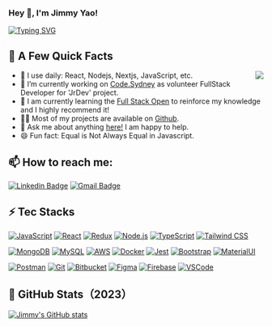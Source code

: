 ### Hey 👋, I'm Jimmy Yao!

[![Typing SVG](https://readme-typing-svg.demolab.com/?lines=Welcom+to+my+Github+homepage;I'm+a+FullStack+Developer)](https://git.io/typing-svg)


## 🎉 A Few Quick Facts

<img align="right" src="https://media1.giphy.com/media/13HgwGsXF0aiGY/giphy.gif" />
<ul>
  <li>🔭 I use daily: React, Nodejs, Nextjs, JavaScript, etc.</li>
  <li>🌱 I’m currently working on <a target="_blank" href="https://www.code.sydney/">Code.Sydney</a> as volunteer FullStack Developer for 'JrDev' project.</li>
  <li>🧐 I am currently learning the <a target="_blank" href="https://fullstackopen.com/en/">Full Stack Open</a> to reinforce my knowledge and I highly recommend it!</li>
  <li>👨‍💻 Most of my projects are available on <a target="_blank" href="https://github.com/JIMMY-YA0">Github</a>.</li>
  <li>💬 Ask me about anything <a target="_blank" href="https://github.com/JIMMY-YA0/JIMMY-YA0/issues">here!</a> I am happy to help.</li>
  <li>😄 Fun fact: Equal is Not Always Equal in Javascript.
</ul>

## 📫 How to reach me:
[![Linkedin Badge](https://img.shields.io/badge/-JimmyYao-blue?style=plastic&logo=Linkedin&logoColor=white&link=https://www.linkedin.com/in/jimmy-yao-cs/)](https://www.linkedin.com/in/jimmy-yao-cs/)
[![Gmail Badge](https://img.shields.io/badge/-jimmyyaocs@gmail.com-c14438?style=plastic&logo=Gmail&logoColor=white&link=mailto:jimmyyaocs@gmail.com)](mailto:jimmyyaocs@gmail.com)

## ⚡ Tec Stacks
[![JavaScript](https://img.shields.io/badge/-JavaScript-yellow?style=flat-square&logo=javascript)]()
[![React](https://img.shields.io/badge/-React-blue?style=flat-square&logo=react)]()
[![Redux](https://img.shields.io/badge/-Redux-purple?style=flat-square&logo=redux)]()
[![Node.js](https://img.shields.io/badge/-Node.js-green?style=flat-square&logo=node-dot-js)]()
[![TypeScript](https://img.shields.io/badge/-TypeScript-blue?style=flat-square&logo=typescript)]()
[![Tailwind CSS](https://img.shields.io/badge/-Tailwind_CSS-blue?style=flat-square&logo=tailwind-css)]()

[![MongoDB](https://img.shields.io/badge/-MongoDB-green?style=flat-square&logo=mongodb)]()
[![MySQL](https://img.shields.io/badge/-MySQL-blue?style=flat-square&logo=mysql)]()
[![AWS](https://img.shields.io/badge/-AWS-orange?style=flat-square&logo=amazon-aws)]()
[![Docker](https://img.shields.io/badge/-Docker-blue?style=flat-square&logo=docker)]()
[![Jest](https://img.shields.io/badge/-Jest-red?style=flat-square&logo=jest)]()
[![Bootstrap](https://img.shields.io/badge/-Bootstrap-purple?style=flat-square&logo=bootstrap)]()
[![MaterialUI](https://img.shields.io/badge/-MaterialUI-blue?style=flat-square&logo=material-ui)]()

[![Postman](https://img.shields.io/badge/-Postman-orange?style=flat-square&logo=postman)]()
[![Git](https://img.shields.io/badge/-Git-black?style=flat-square&logo=git)]()
[![Bitbucket](https://img.shields.io/badge/-Bitbucket-blue?style=flat-square&logo=bitbucket)]()
[![Figma](https://img.shields.io/badge/-Figma-purple?style=flat-square&logo=figma)]()
[![Firebase](https://img.shields.io/badge/-Firebase-yellow?style=flat-square&logo=firebase)]()
[![VSCode](https://img.shields.io/badge/-VSCode-blue?style=flat-square&logo=visual-studio-code)]()

## 🚀 GitHub Stats（2023）

[![Jimmy's GitHub stats](https://github-readme-stats.vercel.app/api?username=JIMMY-YA0&hide=stars&count_private=true&show_icons=true&theme=swift)](https://github.com/anuraghazra/github-readme-stats)

